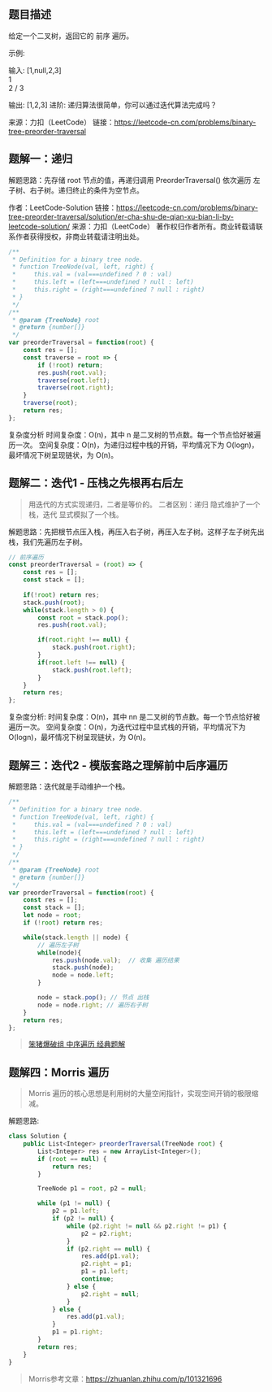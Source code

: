 ## 题目描述

给定一个二叉树，返回它的 前序 遍历。

示例:

输入: [1,null,2,3]  
   1
    \
     2
    /
   3 

输出: [1,2,3]
进阶: 递归算法很简单，你可以通过迭代算法完成吗？

来源：力扣（LeetCode）
链接：https://leetcode-cn.com/problems/binary-tree-preorder-traversal

## 题解一：递归

解题思路：先存储 root 节点的值，再递归调用 PreorderTraversal() 依次遍历 左子树、右子树。递归终止的条件为空节点。

作者：LeetCode-Solution
链接：https://leetcode-cn.com/problems/binary-tree-preorder-traversal/solution/er-cha-shu-de-qian-xu-bian-li-by-leetcode-solution/
来源：力扣（LeetCode）
著作权归作者所有。商业转载请联系作者获得授权，非商业转载请注明出处。

```javascript
/**
 * Definition for a binary tree node.
 * function TreeNode(val, left, right) {
 *     this.val = (val===undefined ? 0 : val)
 *     this.left = (left===undefined ? null : left)
 *     this.right = (right===undefined ? null : right)
 * }
 */
/**
 * @param {TreeNode} root
 * @return {number[]}
 */
var preorderTraversal = function(root) {
    const res = [];
    const traverse = root => {
        if (!root) return;
        res.push(root.val);
        traverse(root.left);
        traverse(root.right);
    }
    traverse(root);
    return res;
};
```

复杂度分析
时间复杂度：O(n)，其中 n 是二叉树的节点数。每一个节点恰好被遍历一次。
空间复杂度：O(n)，为递归过程中栈的开销，平均情况下为 O(logn)，最坏情况下树呈现链状，为 O(n)。

## 题解二：迭代1 - 压栈之先根再右后左

> 用迭代的方式实现递归，二者是等价的。
> 二者区别：递归 隐式维护了一个栈，迭代 显式模拟了一个栈。

解题思路：先把根节点压入栈，再压入右子树，再压入左子树。这样子左子树先出栈，我们先遍历左子树。

```js
// 前序遍历
const preorderTraversal = (root) => {
    const res = [];
    const stack = [];
    
    if(!root) return res;
    stack.push(root);
    while(stack.length > 0) {
        const root = stack.pop();
        res.push(root.val);

        if(root.right !== null) {
            stack.push(root.right);
        }
        if(root.left !== null) {
            stack.push(root.left);
        }
    }
    return res;
};
```

复杂度分析:
时间复杂度：O(n)，其中 nn 是二叉树的节点数。每一个节点恰好被遍历一次。
空间复杂度：O(n)，为迭代过程中显式栈的开销，平均情况下为 O(logn)，最坏情况下树呈现链状，为 O(n)。

## 题解三：迭代2 - 模版套路之理解前中后序遍历

解题思路：迭代就是手动维护一个栈。

```js
/**
 * Definition for a binary tree node.
 * function TreeNode(val, left, right) {
 *     this.val = (val===undefined ? 0 : val)
 *     this.left = (left===undefined ? null : left)
 *     this.right = (right===undefined ? null : right)
 * }
 */
/**
 * @param {TreeNode} root
 * @return {number[]}
 */
var preorderTraversal = function(root) {
    const res = [];
    const stack = [];
    let node = root;
    if (!root) return res;

    while(stack.length || node) {
        // 遍历左子树
        while(node){
            res.push(node.val);  // 收集 遍历结果
            stack.push(node);
            node = node.left;
        }

        node = stack.pop(); // 节点 出栈
        node = node.right; // 遍历右子树
    }
    return res;
};
```

> [笨猪爆破组 中序遍历 经典题解](https://leetcode-cn.com/problems/binary-tree-inorder-traversal/solution/shou-hua-tu-jie-yong-zhan-mo-ni-zhong-xu-bian-li-z/)

## 题解四：Morris 遍历

> Morris 遍历的核心思想是利用树的大量空闲指针，实现空间开销的极限缩减。

解题思路:


```javascript
class Solution {
    public List<Integer> preorderTraversal(TreeNode root) {
        List<Integer> res = new ArrayList<Integer>();
        if (root == null) {
            return res;
        }

        TreeNode p1 = root, p2 = null;

        while (p1 != null) {
            p2 = p1.left;
            if (p2 != null) {
                while (p2.right != null && p2.right != p1) {
                    p2 = p2.right;
                }
                if (p2.right == null) {
                    res.add(p1.val);
                    p2.right = p1;
                    p1 = p1.left;
                    continue;
                } else {
                    p2.right = null;
                }
            } else {
                res.add(p1.val);
            }
            p1 = p1.right;
        }
        return res;
    }
}
```


> Morris参考文章：https://zhuanlan.zhihu.com/p/101321696